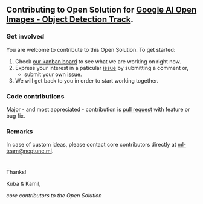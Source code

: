 ## Contributing to Open Solution for [Google AI Open Images - Object Detection Track](https://www.kaggle.com/c/google-ai-open-images-object-detection-track).

### Get involved
You are welcome to contribute to this Open Solution. To get started:
1. Check [our kanban board](https://github.com/neptune-ml/open-solution-googleai-object-detection/projects/1) to see what we are working on right now.
1. Express your interest in a paticular [issue](https://github.com/neptune-ml/open-solution-googleai-object-detection/issues) by submitting a comment or,
    * submit your own [issue](https://github.com/neptune-ml/open-solution-googleai-object-detection/issues).
1. We will get back to you in order to start working together.

### Code contributions
Major - and most appreciated - contribution is [pull request](https://github.com/neptune-ml/open-solution-googleai-object-detection/pulls) with feature or bug fix.

### Remarks
In case of custom ideas, please contact core contributors directly at ml-team@neptune.ml.
#

Thanks!

Kuba & Kamil,

*core contributors to the Open Solution*
